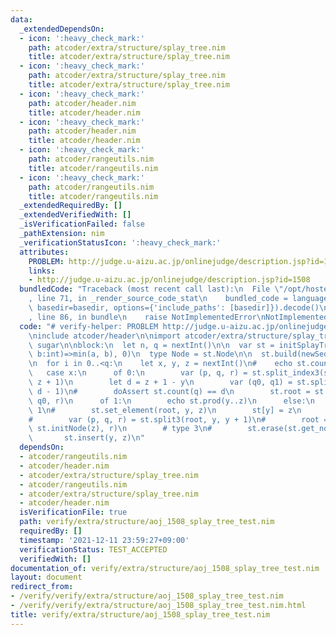 ```yaml
---
data:
  _extendedDependsOn:
  - icon: ':heavy_check_mark:'
    path: atcoder/extra/structure/splay_tree.nim
    title: atcoder/extra/structure/splay_tree.nim
  - icon: ':heavy_check_mark:'
    path: atcoder/extra/structure/splay_tree.nim
    title: atcoder/extra/structure/splay_tree.nim
  - icon: ':heavy_check_mark:'
    path: atcoder/header.nim
    title: atcoder/header.nim
  - icon: ':heavy_check_mark:'
    path: atcoder/header.nim
    title: atcoder/header.nim
  - icon: ':heavy_check_mark:'
    path: atcoder/rangeutils.nim
    title: atcoder/rangeutils.nim
  - icon: ':heavy_check_mark:'
    path: atcoder/rangeutils.nim
    title: atcoder/rangeutils.nim
  _extendedRequiredBy: []
  _extendedVerifiedWith: []
  _isVerificationFailed: false
  _pathExtension: nim
  _verificationStatusIcon: ':heavy_check_mark:'
  attributes:
    PROBLEM: http://judge.u-aizu.ac.jp/onlinejudge/description.jsp?id=1508
    links:
    - http://judge.u-aizu.ac.jp/onlinejudge/description.jsp?id=1508
  bundledCode: "Traceback (most recent call last):\n  File \"/opt/hostedtoolcache/Python/3.10.1/x64/lib/python3.10/site-packages/onlinejudge_verify/documentation/build.py\"\
    , line 71, in _render_source_code_stat\n    bundled_code = language.bundle(stat.path,\
    \ basedir=basedir, options={'include_paths': [basedir]}).decode()\n  File \"/opt/hostedtoolcache/Python/3.10.1/x64/lib/python3.10/site-packages/onlinejudge_verify/languages/nim.py\"\
    , line 86, in bundle\n    raise NotImplementedError\nNotImplementedError\n"
  code: "# verify-helper: PROBLEM http://judge.u-aizu.ac.jp/onlinejudge/description.jsp?id=1508\n\
    \ninclude atcoder/header\n\nimport atcoder/extra/structure/splay_tree\nimport\
    \ sugar\n\nblock:\n  let n, q = nextInt()\n\n  var st = initSplayTree((a:int,\
    \ b:int)=>min(a, b), 0)\n  type Node = st.Node\n\n  st.build(newSeqWith(n, nextInt()))\n\
    \n  for i in 0..<q:\n    let x, y, z = nextInt()\n#    echo st.count(root)\n \
    \   case x:\n      of 0:\n        var (p, q, r) = st.split_index3(st.root, y,\
    \ z + 1)\n        let d = z + 1 - y\n        var (q0, q1) = st.split_index(q,\
    \ d - 1)\n#        doAssert st.count(q) == d\n        st.root = st.merge(p, q1,\
    \ q0, r)\n      of 1:\n        echo st.prod(y..z)\n      else:\n        # type\
    \ 1\n#        st.set_element(root, y, z)\n        st[y] = z\n        # type 2\n\
    #        var (p, q, r) = st.split3(root, y, y + 1)\n#        root = st.merge(p,\
    \ st.initNode(z), r)\n        # type 3\n#        st.erase(st.get_node(y))\n# \
    \       st.insert(y, z)\n"
  dependsOn:
  - atcoder/rangeutils.nim
  - atcoder/header.nim
  - atcoder/extra/structure/splay_tree.nim
  - atcoder/rangeutils.nim
  - atcoder/extra/structure/splay_tree.nim
  - atcoder/header.nim
  isVerificationFile: true
  path: verify/extra/structure/aoj_1508_splay_tree_test.nim
  requiredBy: []
  timestamp: '2021-12-11 23:59:27+09:00'
  verificationStatus: TEST_ACCEPTED
  verifiedWith: []
documentation_of: verify/extra/structure/aoj_1508_splay_tree_test.nim
layout: document
redirect_from:
- /verify/verify/extra/structure/aoj_1508_splay_tree_test.nim
- /verify/verify/extra/structure/aoj_1508_splay_tree_test.nim.html
title: verify/extra/structure/aoj_1508_splay_tree_test.nim
---
```

